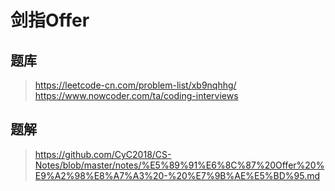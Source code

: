 # 剑指Offer

## 题库
> https://leetcode-cn.com/problem-list/xb9nqhhg/
> https://www.nowcoder.com/ta/coding-interviews

## 题解
> https://github.com/CyC2018/CS-Notes/blob/master/notes/%E5%89%91%E6%8C%87%20Offer%20%E9%A2%98%E8%A7%A3%20-%20%E7%9B%AE%E5%BD%95.md